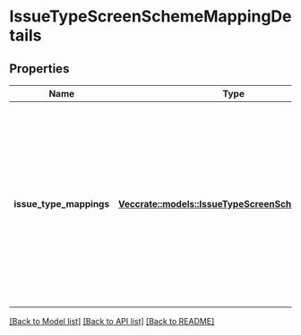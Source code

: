 # IssueTypeScreenSchemeMappingDetails

## Properties

Name | Type | Description | Notes
------------ | ------------- | ------------- | -------------
**issue_type_mappings** | [**Vec<crate::models::IssueTypeScreenSchemeMapping>**](IssueTypeScreenSchemeMapping.md) | The list of issue type to screen scheme mappings. A *default* entry cannot be specified because a default entry is added when an issue type screen scheme is created. | 

[[Back to Model list]](../README.md#documentation-for-models) [[Back to API list]](../README.md#documentation-for-api-endpoints) [[Back to README]](../README.md)


